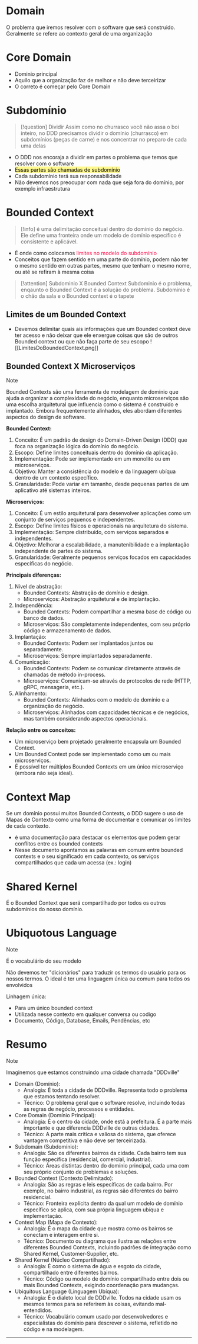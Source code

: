 # Domain
O problema que iremos resolver com o software que será construido. Geralmente se refere ao contexto geral de uma organização


# Core Domain
- Dominio principal
- Aquilo que a organização faz de melhor e não deve terceirizar
- O correto é começar pelo Core Domain


# Subdomínio

> [!question] Dividir
> Assim como no churrasco você não assa o boi inteiro, no DDD precisamos dividir o domínio (churrasco) em subdomínios (peças de carne) e nos concentrar no preparo de cada uma delas
- O DDD nos encoraja a dividir em partes o problema que temos que resolver com o software
- <mark style="background-color: #fff88f; color: black">Essas partes são chamadas de subdomínio</mark>
- Cada subdomínio terá sua responsabilidade
- Não devemos nos preocupar com nada que seja fora do domínio, por exemplo infraestrutura


# Bounded Context
> [!info] 
> é uma delimitação conceitual dentro do domínio do negócio. Ele define uma fronteira onde um modelo de domínio específico é consistente e aplicável.

- É onde como colocamos <span style="color:rgb(254, 0, 65)">limites no modelo do subdomínio</span>
- Conceitos que fazem sentido em uma parte do domínio, podem não ter o mesmo sentido em outras partes, mesmo que tenham o mesmo nome, ou até se refiram à mesma coisa
> [!attention] Subdominio X Bounded Context
> Subdominio é o problema, enqaunto o Bounded Context é a solução do problema.
> Subdominio é o chão da sala e o Bounded context é o tapete

## Limites de um Bounded Context
- Devemos  delimitar quais ais informações que um Bounded context deve ter acesso e não deixar que ele enxergue coisas que são de outros Bounded context ou que não faça parte de seu escopo
![[LimitesDoBoundedContext.png]]

## Bounded Context X Microserviços
> [!NOTE]
> Bounded Contexts são uma ferramenta de modelagem de domínio que ajuda a organizar a complexidade do negócio, enquanto microserviços são uma escolha arquitetural que influencia como o sistema é construído e implantado. Embora frequentemente alinhados, eles abordam diferentes aspectos do design de software.

**Bounded Context:**

1. Conceito: É um padrão de design do Domain-Driven Design (DDD) que foca na organização lógica do domínio do negócio.
2. Escopo: Define limites conceituais dentro do domínio da aplicação.
3. Implementação: Pode ser implementado em um monolito ou em microserviços.
4. Objetivo: Manter a consistência do modelo e da linguagem ubíqua dentro de um contexto específico.
5. Granularidade: Pode variar em tamanho, desde pequenas partes de um aplicativo até sistemas inteiros.

**Microserviços:**

1. Conceito: É um estilo arquitetural para desenvolver aplicações como um conjunto de serviços pequenos e independentes.
2. Escopo: Define limites físicos e operacionais na arquitetura do sistema.
3. Implementação: Sempre distribuído, com serviços separados e independentes.
4. Objetivo: Melhorar a escalabilidade, a manutenibilidade e a implantação independente de partes do sistema.
5. Granularidade: Geralmente pequenos serviços focados em capacidades específicas do negócio.

**Principais diferenças:**

1. Nível de abstração:
    - Bounded Contexts: Abstração de domínio e design.
    - Microserviços: Abstração arquitetural e de implantação.
2. Independência:
    - Bounded Contexts: Podem compartilhar a mesma base de código ou banco de dados.
    - Microserviços: São completamente independentes, com seu próprio código e armazenamento de dados.
3. Implantação:
    - Bounded Contexts: Podem ser implantados juntos ou separadamente.
    - Microserviços: Sempre implantados separadamente.
4. Comunicação:
    - Bounded Contexts: Podem se comunicar diretamente através de chamadas de método in-process.
    - Microserviços: Comunicam-se através de protocolos de rede (HTTP, gRPC, mensageria, etc.).
5. Alinhamento:
    - Bounded Contexts: Alinhados com o modelo de domínio e a organização do negócio.
    - Microserviços: Alinhados com capacidades técnicas e de negócios, mas também considerando aspectos operacionais.

**Relação entre os conceitos:**
- Um microserviço bem projetado geralmente encapsula um Bounded Context.
- Um Bounded Context pode ser implementado como um ou mais microserviços.
- É possível ter múltiplos Bounded Contexts em um único microserviço (embora não seja ideal).


# Context Map
Se um domínio possui muitos Bounded Contexts, o DDD sugere o uso de Mapas de Contexto como uma forma de documentar e comunicar os limites de cada contexto.
- é uma documentação para destacar os elementos que podem gerar conflitos entre os bounded contexts
- Nesse documento apontamos as palavras em comum entre bounded contexts e o seu significado em cada contexto, os serviços compartilhados que cada um acessa (ex.: login)

# Shared Kernel
É o Bounded Context que será compartilhado por todos os outros subdomínios do nosso domínio.

# Ubiquotous Language
> [!NOTE]
> É o vocabulário do seu modelo

Não devemos ter "dicionários" para traduzir os termos do usuário para os nossos termos.
O ideal é ter uma linguagem única ou comum para todos os envolvidos

Linhagem única:
- Para um único bounded context
- Utilizada nesse contexto em qualquer conversa ou codigo
- Documento, Código, Database, Emails, Pendências, etc


# Resumo
> [!NOTE]
> Imaginemos que estamos construindo uma cidade chamada "DDDville"
> 
- Domain (Domínio):
    - Analogia: É toda a cidade de DDDville. Representa todo o problema que estamos tentando resolver.
    - Técnico: O problema geral que o software resolve, incluindo todas as regras de negócio, processos e entidades.
- Core Domain (Domínio Principal):
    - Analogia: É o centro da cidade, onde está a prefeitura. É a parte mais importante e que diferencia DDDville de outras cidades.
    - Técnico: A parte mais crítica e valiosa do sistema, que oferece vantagem competitiva e não deve ser terceirizada.
- Subdomain (Subdomínio):
    - Analogia: São os diferentes bairros da cidade. Cada bairro tem sua função específica (residencial, comercial, industrial).
    - Técnico: Áreas distintas dentro do domínio principal, cada uma com seu próprio conjunto de problemas e soluções.
- Bounded Context (Contexto Delimitado):
    - Analogia: São as regras e leis específicas de cada bairro. Por exemplo, no bairro industrial, as regras são diferentes do bairro residencial.
    - Técnico: Fronteira explícita dentro da qual um modelo de domínio específico se aplica, com sua própria linguagem ubíqua e implementação.
- Context Map (Mapa de Contexto):
    - Analogia: É o mapa da cidade que mostra como os bairros se conectam e interagem entre si.
    - Técnico: Documento ou diagrama que ilustra as relações entre diferentes Bounded Contexts, incluindo padrões de integração como Shared Kernel, Customer-Supplier, etc.
- Shared Kernel (Núcleo Compartilhado):
    - Analogia: É como o sistema de água e esgoto da cidade, compartilhado entre diferentes bairros.
    - Técnico: Código ou modelo de domínio compartilhado entre dois ou mais Bounded Contexts, exigindo coordenação para mudanças.
- Ubiquitous Language (Linguagem Ubíqua):
    - Analogia: É o dialeto local de DDDville. Todos na cidade usam os mesmos termos para se referirem às coisas, evitando mal-entendidos.
    - Técnico: Vocabulário comum usado por desenvolvedores e especialistas do domínio para descrever o sistema, refletido no código e na modelagem.

----
